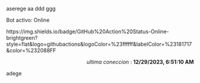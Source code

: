 aserege
aa ddd ggg
<p>Bot activo: Online</p>
https://img.shields.io/badge/GitHub%20Action%20Status-Online-brightgreen?style=flat&logo=githubactions&logoColor=%23ffffff&labelColor=%23181717&color=%232088FF
<p align="right"><i>ultima coneccion</i> : <b>12/29/2023, 6:51:10 AM</b></p>

 adege
